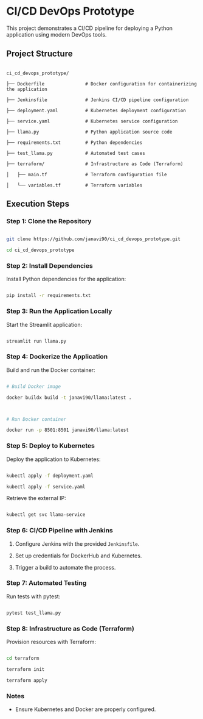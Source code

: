 # CI/CD DevOps Prototype

This project demonstrates a CI/CD pipeline for deploying a Python application using modern DevOps tools.



## Project Structure

```

ci_cd_devops_prototype/

├── Dockerfile               # Docker configuration for containerizing the application

├── Jenkinsfile              # Jenkins CI/CD pipeline configuration

├── deployment.yaml          # Kubernetes deployment configuration

├── service.yaml             # Kubernetes service configuration

├── llama.py                 # Python application source code

├── requirements.txt         # Python dependencies

├── test_llama.py            # Automated test cases

├── terraform/               # Infrastructure as Code (Terraform)

│   ├── main.tf              # Terraform configuration file

│   └── variables.tf         # Terraform variables

```



## Execution Steps



### Step 1: Clone the Repository

```bash

git clone https://github.com/janavi90/ci_cd_devops_prototype.git

cd ci_cd_devops_prototype

```



### Step 2: Install Dependencies

Install Python dependencies for the application:

```bash

pip install -r requirements.txt

```



### Step 3: Run the Application Locally

Start the Streamlit application:

```bash

streamlit run llama.py

```



### Step 4: Dockerize the Application

Build and run the Docker container:

```bash

# Build Docker image

docker buildx build -t janavi90/llama:latest .



# Run Docker container

docker run -p 8501:8501 janavi90/llama:latest

```



### Step 5: Deploy to Kubernetes

Deploy the application to Kubernetes:

```bash

kubectl apply -f deployment.yaml

kubectl apply -f service.yaml

```

Retrieve the external IP:

```bash

kubectl get svc llama-service

```



### Step 6: CI/CD Pipeline with Jenkins

1. Configure Jenkins with the provided `Jenkinsfile`.

2. Set up credentials for DockerHub and Kubernetes.

3. Trigger a build to automate the process.



### Step 7: Automated Testing

Run tests with pytest:

```bash

pytest test_llama.py

```



### Step 8: Infrastructure as Code (Terraform)

Provision resources with Terraform:

```bash

cd terraform

terraform init

terraform apply

```



### Notes

- Ensure Kubernetes and Docker are properly configured.







